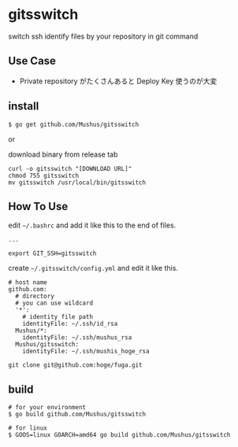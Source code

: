 # gitsswitch

switch ssh identify files by your repository in git command

## Use Case

* Private repository がたくさんあると Deploy Key 使うのが大変

## install

```
$ go get github.com/Mushus/gitsswitch
```

or

download binary from release tab
```
curl -o gitsswitch "[DOWNLOAD URL]"
chmod 755 gitsswitch
mv gitsswitch /usr/local/bin/gitsswitch
```

## How To Use

edit `~/.bashrc` and add it like this to the end of files.

```
...

export GIT_SSH=gitsswitch
```

create `~/.gitsswitch/config.yml` and edit it like this.

```
# host name
github.com:
  # directory
  # you can use wildcard
  '*':
    # identity file path
    identityFile: ~/.ssh/id_rsa
  Mushus/*:
    identityFile: ~/.ssh/mushus_rsa
  Mushus/gitsswitch:
    identityFile: ~/.ssh/mushis_hoge_rsa
```

```
git clone git@github.com:hoge/fuga.git
```

## build

```
# for your environment
$ go build github.com/Mushus/gitsswitch

# for linux
$ GOOS=linux GOARCH=amd64 go build github.com/Mushus/gitsswitch
```
